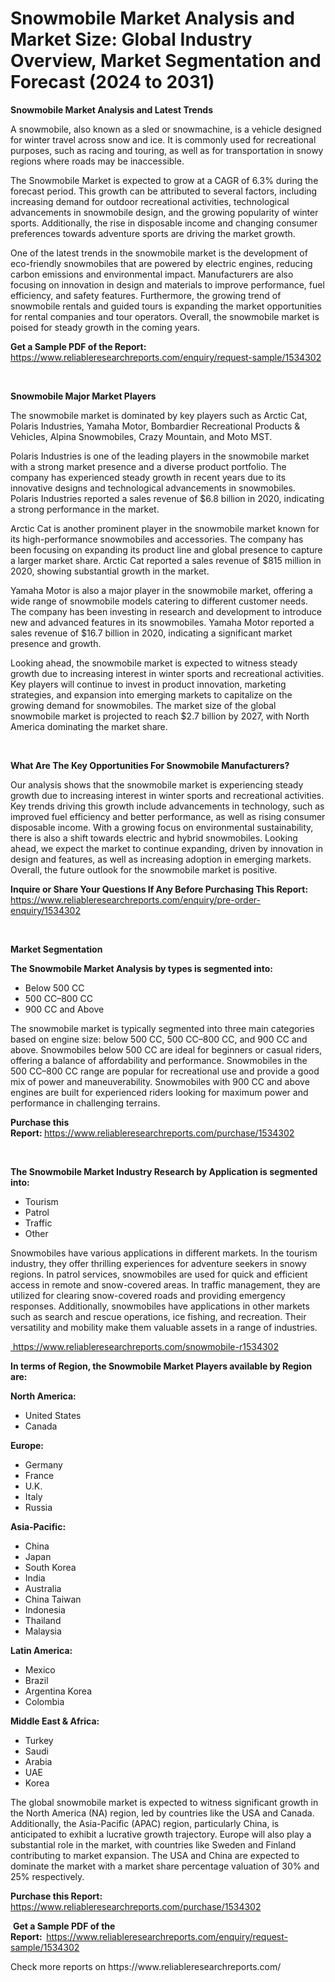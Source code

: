 <p><h1>Snowmobile Market Analysis and Market Size: Global Industry Overview, Market Segmentation and Forecast (2024 to 2031)</h1></p><p><strong>Snowmobile Market Analysis and Latest Trends</strong></p>
<p><p>A snowmobile, also known as a sled or snowmachine, is a vehicle designed for winter travel across snow and ice. It is commonly used for recreational purposes, such as racing and touring, as well as for transportation in snowy regions where roads may be inaccessible.</p><p>The Snowmobile Market is expected to grow at a CAGR of 6.3% during the forecast period. This growth can be attributed to several factors, including increasing demand for outdoor recreational activities, technological advancements in snowmobile design, and the growing popularity of winter sports. Additionally, the rise in disposable income and changing consumer preferences towards adventure sports are driving the market growth.</p><p>One of the latest trends in the snowmobile market is the development of eco-friendly snowmobiles that are powered by electric engines, reducing carbon emissions and environmental impact. Manufacturers are also focusing on innovation in design and materials to improve performance, fuel efficiency, and safety features. Furthermore, the growing trend of snowmobile rentals and guided tours is expanding the market opportunities for rental companies and tour operators. Overall, the snowmobile market is poised for steady growth in the coming years.</p></p>
<p><strong>Get a Sample PDF of the Report:&nbsp;</strong> <a href="https://www.reliableresearchreports.com/enquiry/request-sample/1534302">https://www.reliableresearchreports.com/enquiry/request-sample/1534302</a></p>
<p>&nbsp;</p>
<p><strong>Snowmobile Major Market Players</strong></p>
<p><p>The snowmobile market is dominated by key players such as Arctic Cat, Polaris Industries, Yamaha Motor, Bombardier Recreational Products & Vehicles, Alpina Snowmobiles, Crazy Mountain, and Moto MST. </p><p>Polaris Industries is one of the leading players in the snowmobile market with a strong market presence and a diverse product portfolio. The company has experienced steady growth in recent years due to its innovative designs and technological advancements in snowmobiles. Polaris Industries reported a sales revenue of $6.8 billion in 2020, indicating a strong performance in the market.</p><p>Arctic Cat is another prominent player in the snowmobile market known for its high-performance snowmobiles and accessories. The company has been focusing on expanding its product line and global presence to capture a larger market share. Arctic Cat reported a sales revenue of $815 million in 2020, showing substantial growth in the market.</p><p>Yamaha Motor is also a major player in the snowmobile market, offering a wide range of snowmobile models catering to different customer needs. The company has been investing in research and development to introduce new and advanced features in its snowmobiles. Yamaha Motor reported a sales revenue of $16.7 billion in 2020, indicating a significant market presence and growth.</p><p>Looking ahead, the snowmobile market is expected to witness steady growth due to increasing interest in winter sports and recreational activities. Key players will continue to invest in product innovation, marketing strategies, and expansion into emerging markets to capitalize on the growing demand for snowmobiles. The market size of the global snowmobile market is projected to reach $2.7 billion by 2027, with North America dominating the market share.</p></p>
<p>&nbsp;</p>
<p><strong>What Are The Key Opportunities For Snowmobile Manufacturers?</strong></p>
<p><p>Our analysis shows that the snowmobile market is experiencing steady growth due to increasing interest in winter sports and recreational activities. Key trends driving this growth include advancements in technology, such as improved fuel efficiency and better performance, as well as rising consumer disposable income. With a growing focus on environmental sustainability, there is also a shift towards electric and hybrid snowmobiles. Looking ahead, we expect the market to continue expanding, driven by innovation in design and features, as well as increasing adoption in emerging markets. Overall, the future outlook for the snowmobile market is positive.</p></p>
<p><strong>Inquire or Share Your Questions If Any Before Purchasing This Report:</strong> <a href="https://www.reliableresearchreports.com/enquiry/pre-order-enquiry/1534302">https://www.reliableresearchreports.com/enquiry/pre-order-enquiry/1534302</a></p>
<p>&nbsp;</p>
<p><strong>Market Segmentation</strong></p>
<p><strong>The Snowmobile Market Analysis by types is segmented into:</strong></p>
<p><ul><li>Below 500 CC</li><li>500 CC–800 CC</li><li>900 CC and Above</li></ul></p>
<p><p>The snowmobile market is typically segmented into three main categories based on engine size: below 500 CC, 500 CC–800 CC, and 900 CC and above. Snowmobiles below 500 CC are ideal for beginners or casual riders, offering a balance of affordability and performance. Snowmobiles in the 500 CC–800 CC range are popular for recreational use and provide a good mix of power and maneuverability. Snowmobiles with 900 CC and above engines are built for experienced riders looking for maximum power and performance in challenging terrains.</p></p>
<p><strong>Purchase this Report:&nbsp;</strong><a href="https://www.reliableresearchreports.com/purchase/1534302">https://www.reliableresearchreports.com/purchase/1534302</a></p>
<p>&nbsp;</p>
<p><strong>The Snowmobile Market Industry Research by Application is segmented into:</strong></p>
<p><ul><li>Tourism</li><li>Patrol</li><li>Traffic</li><li>Other</li></ul></p>
<p><p>Snowmobiles have various applications in different markets. In the tourism industry, they offer thrilling experiences for adventure seekers in snowy regions. In patrol services, snowmobiles are used for quick and efficient access in remote and snow-covered areas. In traffic management, they are utilized for clearing snow-covered roads and providing emergency responses. Additionally, snowmobiles have applications in other markets such as search and rescue operations, ice fishing, and recreation. Their versatility and mobility make them valuable assets in a range of industries.</p></p>
<p><a href="https://www.reliableresearchreports.com/snowmobile-r1534302">&nbsp;https://www.reliableresearchreports.com/snowmobile-r1534302</a></p>
<p><strong>In terms of Region, the Snowmobile Market Players available by Region are:</strong></p>
<p>
    <p> <strong> North America: </strong>
        <ul>
            <li>United States</li>
            <li>Canada</li>
        </ul>
        </p> 
    <p> <strong> Europe: </strong>
        <ul>
            <li>Germany</li>
            <li>France</li>
            <li>U.K.</li>
            <li>Italy</li>
            <li>Russia</li>
        </ul>
        </p> 
    <p> <strong> Asia-Pacific: </strong>
        <ul>
            <li>China</li>
            <li>Japan</li>
            <li>South Korea</li>
            <li>India</li>
            <li>Australia</li>
            <li>China Taiwan</li>
            <li>Indonesia</li>
            <li>Thailand</li>
            <li>Malaysia</li>
        </ul>
        </p> 
    <p> <strong> Latin America: </strong>
        <ul>
            <li>Mexico</li>
            <li>Brazil</li>
            <li>Argentina Korea</li>
            <li>Colombia</li>
        </ul>
        </p> 
    <p> <strong> Middle East & Africa: </strong>
        <ul>
            <li>Turkey</li>
            <li>Saudi</li>
            <li>Arabia</li>
            <li>UAE</li>
            <li>Korea</li>
        </ul>
    </p>
    </p>
<p><p>The global snowmobile market is expected to witness significant growth in the North America (NA) region, led by countries like the USA and Canada. Additionally, the Asia-Pacific (APAC) region, particularly China, is anticipated to exhibit a lucrative growth trajectory. Europe will also play a substantial role in the market, with countries like Sweden and Finland contributing to market expansion. The USA and China are expected to dominate the market with a market share percentage valuation of 30% and 25% respectively.</p></p>
<p><strong>Purchase this Report: </strong><a href="https://www.reliableresearchreports.com/purchase/1534302">https://www.reliableresearchreports.com/purchase/1534302</a></p>
<p>&nbsp;<strong>Get a Sample PDF of the Report:&nbsp;&nbsp;</strong><a href="https://www.reliableresearchreports.com/enquiry/request-sample/1534302">https://www.reliableresearchreports.com/enquiry/request-sample/1534302</a></p>
<p><strong></strong></p>
<p>Check more reports on https://www.reliableresearchreports.com/</p>